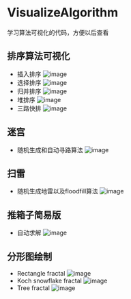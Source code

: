 # VisualizeAlgorithm
学习算法可视化的代码，方便以后查看
## 排序算法可视化
* 插入排序
![image](https://github.com/fuyuoo/VisualizeAlgorithm/blob/master/gif/InsertSort.gif)
* 选择排序
![image](https://github.com/fuyuoo/VisualizeAlgorithm/blob/master/gif/SelectSort.gif)
* 归并排序
![image](https://github.com/fuyuoo/VisualizeAlgorithm/blob/master/gif/SelectSort.gif)
* 堆排序
![image](https://github.com/fuyuoo/VisualizeAlgorithm/blob/master/gif/HeapSort.gif)
* 三路快排
![image](https://github.com/fuyuoo/VisualizeAlgorithm/blob/master/gif/QuictSort3Ways.gif)


## 迷宫
* 随机生成和自动寻路算法
![image](https://github.com/fuyuoo/VisualizeAlgorithm/blob/master/gif/randomMaze.gif)
## 扫雷
* 随机生成地雷以及floodfill算法
![image](https://github.com/fuyuoo/VisualizeAlgorithm/blob/master/gif/MineSweeper.gif)
## 推箱子简易版
* 自动求解
![image](https://github.com/fuyuoo/VisualizeAlgorithm/blob/master/gif/MoveBox.gif)
## 分形图绘制
* Rectangle fractal
![image](https://github.com/fuyuoo/VisualizeAlgorithm/blob/master/gif/FractalRectangle.gif)
* Koch snowflake fractal
![image](https://github.com/fuyuoo/VisualizeAlgorithm/blob/master/gif/KochFractal.gif)
* Tree  fractal
![image](https://github.com/fuyuoo/VisualizeAlgorithm/blob/master/gif/FractalTree.gif)

